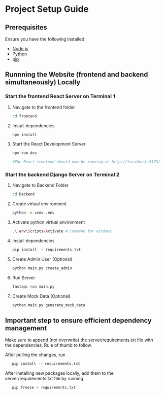 # Project Setup Guide

## Prerequisites

Ensure you have the following installed:

- [Node.js](https://nodejs.org/)
- [Python](https://www.python.org/)
- [pip](https://pip.pypa.io/en/stable/)

## Runnning the Website (frontend and backend simultaneously) Locally

### Start the frontend React Server on Terminal 1

1. Navigate to the frontend folder

   ```sh
   cd frontend

   ```

2. Install dependencies

   ```sh
   npm install

   ```

3. Start the React Development Server

   ```sh
   npm run dev

   #The React frontend should now be running at http://localhost:5173/.
   ```

### Start the backend Django Server on Terminal 2

1. Navigate to Backend Folder

   ```sh
   cd backend

   ```

2. Create virtual environment

   ```sh
   python -m venv .env

   ```

3. Activate python virtual environment

   ```sh
   .\.env\Scripts\Activate # Command for windows

   ```

4. Install dependencies

   ```sh
   pip install -r requirements.txt

   ```

5. Create Admin User (Optional)

   ```sh
   python main.py create_admin

   ```

6. Run Server

   ```sh
   fastapi run main.py

   ```

7. Create Mock Data (Optional)

   ```sh
   python main.py generate_mock_data

   ```

## Important step to ensure efficient dependency management

Make sure to append (not overwrite) the server/requirements.txt file with the dependencies. Rule of thumb to follow:

After pulling the changes, run

```sh
   pip install -r requirements.txt
```

After installing new packages locally, add them to the server/requirements.txt file by running

```sh
   pip freeze > requirements.txt
```
